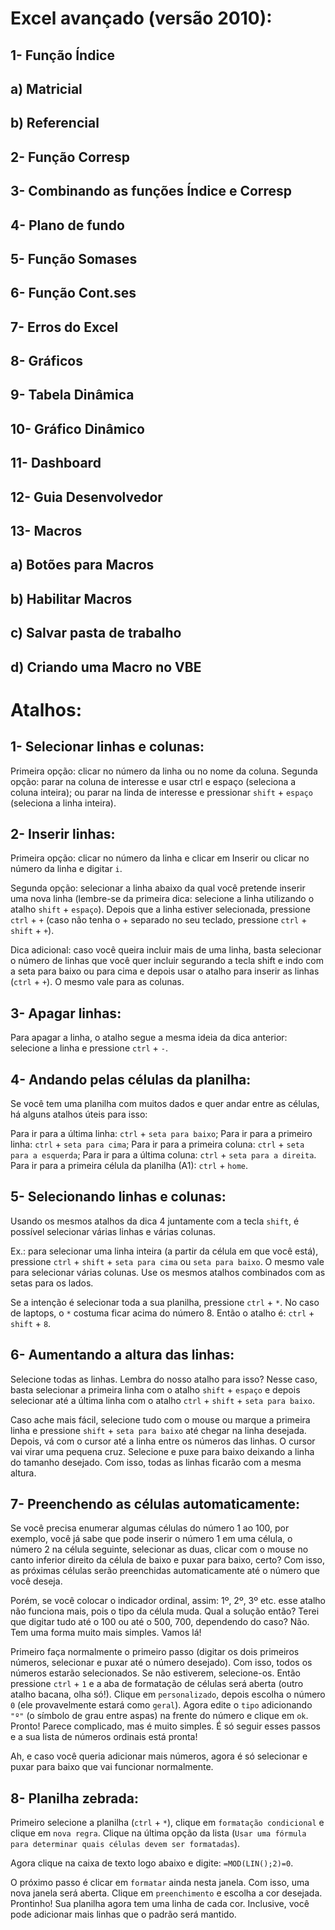 # Excel avançado (versão 2010):

## 1- Função Índice 
## a) Matricial
## b) Referencial
 
## 2- Função Corresp

## 3- Combinando as funções Índice e Corresp

## 4- Plano de fundo

## 5- Função Somases

## 6- Função Cont.ses

## 7- Erros do Excel

## 8- Gráficos

## 9- Tabela Dinâmica

## 10- Gráfico Dinâmico

## 11- Dashboard

## 12- Guia Desenvolvedor

## 13- Macros

## a) Botões para Macros
## b) Habilitar Macros
## c) Salvar pasta de trabalho
## d) Criando uma Macro no VBE



# **Atalhos:**

## 1- Selecionar linhas e colunas: 
Primeira opção: clicar no número da linha ou no nome da coluna.
Segunda opção: parar na coluna de interesse e usar ctrl e espaço (seleciona a coluna inteira); ou parar na linda de interesse e pressionar ``shift`` + ``espaço`` (seleciona a linha inteira).

## 2- Inserir linhas:
Primeira opção: clicar no número da linha e clicar em Inserir ou clicar no número da linha e digitar ``i``.

Segunda opção: selecionar a linha abaixo da qual você pretende inserir uma nova linha (lembre-se da primeira dica: selecione a linha utilizando o atalho ``shift`` + ``espaço``). Depois que a linha estiver selecionada, pressione ``ctrl`` + ``+`` (caso não tenha o + separado no seu teclado, pressione ``ctrl`` + ``shift`` + ``+``).

Dica adicional: caso você queira incluir mais de uma linha, basta selecionar o número de linhas que você quer incluir segurando a tecla shift e indo com a seta para baixo ou para cima e depois usar o atalho para inserir as linhas (``ctrl`` + ``+``). O mesmo vale para as colunas.

## 3- Apagar linhas:
Para apagar a linha, o atalho segue a mesma ideia da dica anterior: selecione a linha e pressione ``ctrl`` + ``-``.

## 4- Andando pelas células da planilha:
Se você tem uma planilha com muitos dados e quer andar entre as células, há alguns atalhos úteis para isso:

Para ir para a última linha: ``ctrl`` + ``seta para baixo``;
Para ir para a primeiro linha: ``ctrl`` + ``seta para cima``;
Para ir para a primeira coluna: ``ctrl`` + ``seta para a esquerda``;
Para ir para a última coluna: ``ctrl`` + ``seta para a direita``.
Para ir para a primeira célula da planilha (A1): ``ctrl`` + ``home``.

## 5- Selecionando linhas e colunas:
Usando os mesmos atalhos da dica 4 juntamente com a tecla ``shift``, é possível selecionar várias linhas e várias colunas.

Ex.: para selecionar uma linha inteira (a partir da célula em que você está), pressione ``ctrl`` + ``shift`` + ``seta para cima`` ou ``seta para baixo``. O mesmo vale para selecionar várias colunas. Use os mesmos atalhos combinados com as setas para os lados.

Se a intenção é selecionar toda a sua planilha, pressione ``ctrl`` + ``*``. No caso de laptops, o ``*`` costuma ficar acima do número 8. Então o atalho é: ``ctrl`` + ``shift`` + ``8``.

## 6- Aumentando a altura das linhas:
Selecione todas as linhas. Lembra do nosso atalho para isso? Nesse caso, basta selecionar a primeira linha com o atalho ``shift`` + ``espaço`` e depois selecionar até a última linha com o atalho ``ctrl`` + ``shift`` + ``seta para baixo``.

Caso ache mais fácil, selecione tudo com o mouse ou marque a primeira linha e pressione ``shift`` + ``seta para baixo`` até chegar na linha desejada.
Depois, vá com o cursor até a linha entre os números das linhas. O cursor vai virar uma pequena cruz. Selecione e puxe para baixo deixando a linha do tamanho desejado. Com isso, todas as linhas ficarão com a mesma altura.

## 7- Preenchendo as células automaticamente:
Se você precisa enumerar algumas células do número 1 ao 100, por exemplo, você já sabe que pode inserir o número 1 em uma célula, o número 2 na célula seguinte, selecionar as duas, clicar com o mouse no canto inferior direito da célula de baixo e puxar para baixo, certo? Com isso, as próximas células serão preenchidas automaticamente até o número que você deseja.

Porém, se você colocar o indicador ordinal, assim: 1º, 2º, 3º etc. esse atalho não funciona mais, pois o tipo da célula muda.
Qual a solução então? Terei que digitar tudo até o 100 ou até o 500, 700, dependendo do caso? Não. Tem uma forma muito mais simples. Vamos lá!

Primeiro faça normalmente o primeiro passo (digitar os dois primeiros números, selecionar e puxar até o número desejado). Com isso, todos os números estarão selecionados. Se não estiverem, selecione-os. Então pressione ``ctrl`` + ``1`` e a aba de formatação de células será aberta (outro atalho bacana, olha só!). Clique em ``personalizado``, depois escolha o número ``0`` (ele provavelmente estará como ``geral``). Agora edite o ``tipo`` adicionando ``"º"`` (o símbolo de grau entre aspas) na frente do número e clique em ``ok``. Pronto! Parece complicado, mas é muito simples. É só seguir esses passos e a sua lista de números ordinais está pronta!

Ah, e caso você queria adicionar mais números, agora é só selecionar e puxar para baixo que vai funcionar normalmente.

## 8- Planilha zebrada:
Primeiro selecione a planilha (``ctrl`` + ``*``), clique em ``formatação condicional`` e clique em ``nova regra``. Clique na última opção da lista (``Usar uma fórmula para determinar quais células devem ser formatadas``). 

Agora clique na caixa de texto logo abaixo e digite: ``=MOD(LIN();2)=0``.

O próximo passo é clicar em ``formatar`` ainda nesta janela. Com isso, uma nova janela será aberta. Clique em ``preenchimento`` e escolha a cor desejada. Prontinho! Sua planilha agora tem uma linha de cada cor. Inclusive, você pode adicionar mais linhas que o padrão será mantido.







